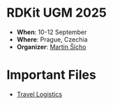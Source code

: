 # RDKit UGM 2025

- **When**: 10-12 September
- **Where**: Prague, Czechia
- **Organizer**: [Martin Šícho](https://telefony.vscht.cz/en/Person/1106)

# Important Files
- [Travel Logistics](TODO)
